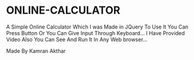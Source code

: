 # ONLINE-CALCULATOR
A Simple Online Calculator Which I was Made in JQuery To Use It You Can Press Button Or You Can Give Input Through Keyboard... I Have Provided Video Also You Can See And Run It In Any Web browser...

Made By Kamran Akthar